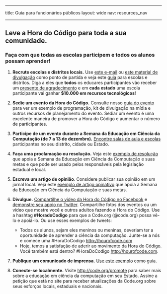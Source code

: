 * * *

title: Guia para funcionários públicos layout: wide nav: resources_nav

* * *

## Leve a Hora do Código para toda a sua comunidade.

### Faça com que todas as escolas participem e todos os alunos possam aprender!

  1. **Recrute escolas e distritos locais.** Use [este e-mail](<%= hoc_uri('/resources#sample-emails') %>) ou [este material de divulgação](<%= hoc_uri('/resources/stats') %>) como ponto de partida e veja este [guia](<%= hoc_uri('/resources/how-to') %>) para escolas e distritos. Diga a eles que **todos** os educares participantes vão receber um [presente de agradecimento](<%= hoc_uri('/resources/how-to') %>) e em **cada estado** uma escola participante vai ganhar **$10.000 em recursos tecnológicos**!

  2. **Sedie um evento da Hora do Código.** Consulte nosso [guia do evento](<%= hoc_uri('/resources/how-to-event') %>) para ver um exemplo de programação, kit de divulgação na mídia e outros recursos de planejamento do evento. Sediar um evento é uma excelente maneira de promover a Hora do Código e aumentar o número de participantes.

  3. **Participe de um evento durante a Semana da Educação em Ciência da Computação (de 7 a 13 de dezembro).** [Encontre salas de aula e escolas](<%= hoc_uri('/events') %>) participantes no seu distrito, cidade ou Estado.

  4. **Faça uma proclamação ou resolução.** Veja este [exemplo de resolução](<%= hoc_uri('resources/proclamation') %>) que apoia a Semana da Educação em Ciência da Computação e suas metas e que pode ser usado pelos responsáveis pela legislação estadual e local.

  5. **Escreva um artigo de opinião**. Considere publicar sua opinião em um jornal local. Veja este [exemplo de artigo opinativo](<%= hoc_uri('/resources/op-ed') %>) que apoia a Semana da Educação em Ciência da Computação e suas metas.

  6. **Divulgue.** [Compartilhe o vídeo da Hora do Código no Facebook](https://www.facebook.com/sharer/sharer.php?u=http%3A%2F%2Fhourofcode.com%2Fus) e [demonstre seu apoio no Twitter](https://twitter.com/intent/tweet?url=http%3A%2F%2Fhourofcode.com&text=I%27m%20participating%20in%20this%20year%27s%20%23HourOfCode%2C%20are%20you%3F%20%40codeorg&original_referer=https%3A%2F%2Fwww.google.com%2Furl%3Fq%3Dhttps%253A%252F%252Ftwitter.com%252Fshare%253Fhashtags%253D%2526amp%253Brelated%253Dcodeorg%2526amp%253Btext%253DI%252527m%252Bparticipating%252Bin%252Bthis%252Byear%252527s%252B%252523HourOfCode%25252C%252Bare%252Byou%25253F%252B%252540codeorg%2526amp%253Burl%253Dhttp%25253A%25252F%25252Fhourofcode.com%26sa%3DD%26sntz%3D1%26usg%3DAFQjCNE1GLTUbKZfMlEh9Aj5w0iswz6PYQ&related=codeorg&hashtags=). Compartilhe fotos dos eventos ou um vídeo que mostre você e outros adultos fazendo a Hora do Código. Use a hashtag **#HoradoCodigo** para que a Code.org (@code.org) possa vê-lo e apoiá-lo. Ou use esses exemplos de tweets:
    
      * Todos os alunos, sejam eles meninos ou meninas, deveriam ter a oportunidade de aprender a ciência da computação. Junte-se a nós e comece uma #HoraDoCodigo <http://hourofcode.com>
      * Hoje, temos a satisfação de aderir ao movimento da Hora do Código. Você também está dentro? #HoraDoCodigo <http://hourofcode.com>.   
          
        

  7. **Publique um comunicado de imprensa.** [Use este exemplo](<%= hoc_uri('/resources/official-press-release') %>) como guia.

  8. **Conecte-se localmente.** Visite <http://code.org/promote> para saber mais sobre a educação em ciência da computação em seu Estado. Assine a petição que está no site para receber atualizações da Code.org sobre seus esforços locais, estaduais e nacionais.